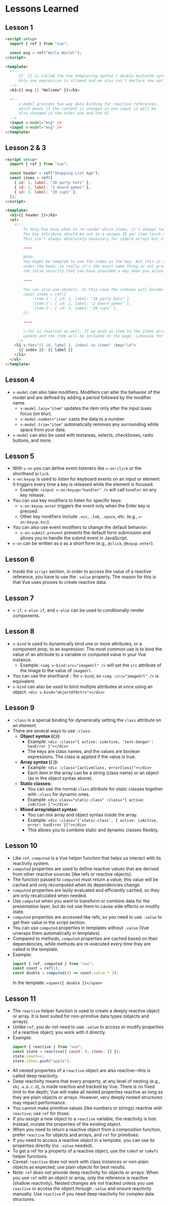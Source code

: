 # Lessons Learned

## Lesson 1

```html
<script setup>
  import { ref } from "vue";

  const msg = ref("Hello World!");
</script>

<template>
  <!-- 
      {{  }} is called the Vue templating syntax / double mustache syntax
      Only one expression is allowed and we also can't declare new variables 
  -->
  <h1>{{ msg || "Welcome" }}</h1>

  <!-- 
      v-model provides two-way data binding for reactive references,
      which means if the content is changed in one input it will be
      also changed in the other one and the h1 
  -->
  <input v-model="msg" />
  <input v-model="msg" />
</template>
```

## Lesson 2 & 3

```html
<script setup>
  import { ref } from "vue";

  const header = ref("Shopping List App");
  const items = ref([
    { id: 1, label: "10 party hats" },
    { id: 2, label: "2 board games" },
    { id: 3, label: "20 cups" },
  ]);
</script>

<template>
  <h1>{{ header }}</h1>
  <ul>
    <!-- 
        To help Vue know when to re-render which items, it's always recommended to add the key attribute to loops.
        The key attribute should be set to a unique ID per item (such as an id from a database).
        This isn't always absolutely necessary for simple arrays but it's still a good practice.

        ----

        Note:
        You might be tempted to use the index as the key. But this is actually what Vue does by default anyway 
        under the hood, so really it's the exact same thing as not providing a key at all. Worse, it gives you
        the false security that you have provided a key when you actually haven't. 
        
        ----

        You can also use objects. In this case the indexes will become 'item-1', 'item-2', ...
        const items = ref({
            'item-1': { id: 1, label: "10 party hats" },
            'item-2': { id: 2, label: "2 board games" },
            'item-3': { id: 3, label: "20 cups" },
        });

        ----

        v-for is reactive as well. If we push an item to the items array, the loop will automatically 
        update and the item will be included on the page. Likewise for remove.
     -->
    <li v-for="({ id, label }, index) in items" :key="id">
      {{ index }}: {{ label }}
    </li>
  </ul>
</template>
```

## Lesson 4

- `v-model` can also take modifiers. Modifiers can alter the behavior of the model and are defined by adding a period followed by the modifier name.
  - `v-model.lazy="item"` updates the item only after the input loses focus (on blur).
  - `v-model.number="item"` casts the data to a number.
  - `v-model.trim="item"` automatically removes any surrounding white space from your data.
- `v-model` can also be used with textareas, selects, checkboxes, radio buttons, and more.

## Lesson 5

- With `v-on` you can define event listeners like `v-on:click` or the shorthand `@click`.
- `v-on:keyup` is used to listen for keyboard events on an input or element. It triggers every time a key is released while the element is focused.
  - Example: `<input v-on:keyup="handler" />` will call `handler` on any key release.
- You can use key modifiers to listen for specific keys:
  - `v-on:keyup.enter` triggers the event only when the Enter key is pressed.
  - Other key modifiers include `.esc`, `.tab`, `.space`, etc. (e.g., `v-on:keyup.esc`).
- You can also use event modifiers to change the default behavior:
  - `v-on:submit.prevent` prevents the default form submission and allows you to handle the submit event in JavaScript.
- `v-on` can be written as `@` as a short form (e.g., `@click`, `@keyup.enter`).

## Lesson 6

- Inside the `script` section, in order to access the value of a reactive reference, you have to use the `.value` property. The reason for this is that Vue uses proxies to create reactive data.

## Lesson 7

- `v-if`, `v-else-if`, and `v-else` can be used to conditionally render components.

## Lesson 8

- `v-bind` is used to dynamically bind one or more attributes, or a component prop, to an expression. The most common use is to bind the value of an attribute to a variable or computed value in your Vue instance.
  - Example: `<img v-bind:src="imageUrl" />` will set the `src` attribute of the image to the value of `imageUrl`.
- You can use the shorthand `:` for `v-bind`, so `<img :src="imageUrl" />` is equivalent.
- `v-bind` can also be used to bind multiple attributes at once using an object: `<div v-bind="objectOfAttrs"></div>`

## Lesson 9

- `:class` is a special binding for dynamically setting the `class` attribute on an element.
- There are several ways to use `:class`:
  - **Object syntax (`{}`):**
    - Example: `<div :class="{ active: isActive, 'text-danger': hasError }"></div>`
    - The keys are class names, and the values are boolean expressions. The class is applied if the value is true.
  - **Array syntax (`[]`):**
    - Example: `<div :class="[activeClass, errorClass]"></div>`
    - Each item in the array can be a string (class name) or an object (as in the object syntax above).
  - **Static classes:**
    - You can use the normal `class` attribute for static classes together with `:class` for dynamic ones.
    - Example: `<div class="static-class" :class="{ active: isActive }"></div>`
  - **Mixed array/object syntax:**
    - You can mix array and object syntax inside the array.
    - Example: `<div :class="['static-class', { active: isActive, error: hasError }]"></div>`
    - This allows you to combine static and dynamic classes flexibly.

## Lesson 10

- Like `ref`, `computed` is a Vue helper function that helps us interact with its reactivity system.
- `computed` properties are used to define reactive values that are derived from other reactive sources (like refs or reactive objects).
- The function passed to `computed` must return a value; this value will be cached and only recomputed when its dependencies change.
- `computed` properties are lazily evaluated and efficiently cached, so they are only recalculated when needed.
- Use `computed` when you want to transform or combine data for the presentation layer, but do not use them to cause side effects or modify state.
- `computed` properties are accessed like refs, so you need to use `.value` to get their value in the script section.
- You can use `computed` properties in templates without `.value` (Vue unwraps them automatically in templates).
- Compared to methods, `computed` properties are cached based on their dependencies, while methods are re-executed every time they are called in the template.
- Example:
  ```js
  import { ref, computed } from "vue";
  const count = ref(1);
  const double = computed(() => count.value * 2);
  ```
  In the template: `<span>{{ double }}</span>`

## Lesson 11

- The `reactive` helper function is used to create a deeply reactive object or array. It is best suited for non-primitive data types (objects and arrays).
- Unlike `ref`, you do not need to use `.value` to access or modify properties of a reactive object; you work with it directly.
- Example:
  ```js
  import { reactive } from "vue";
  const state = reactive({ count: 0, items: [] });
  state.count++;
  state.items.push("apple");
  ```
- All nested properties of a `reactive` object are also reactive—this is called deep reactivity.
- Deep reactivity means that every property, at any level of nesting (e.g., `obj.a.b.c.d`), is made reactive and tracked by Vue. There is no fixed limit to the depth; Vue will make all nested properties reactive as long as they are plain objects or arrays. However, very deeply nested structures may impact performance.
- You cannot make primitive values (like numbers or strings) reactive with `reactive`; use `ref` for those.
- If you assign a new object to a `reactive` variable, the reactivity is lost. Instead, mutate the properties of the existing object.
- When you need to return a reactive object from a composition function, prefer `reactive` for objects and arrays, and `ref` for primitives.
- If you need to access a reactive object in a template, you can use its properties directly (no `.value` needed).
- To get a ref for a property of a reactive object, use the `toRef` or `toRefs` helper functions.
- Caveat: `reactive` does not work with class instances or non-plain objects as expected; use plain objects for best results.
- Note: `ref` does not provide deep reactivity for objects or arrays. When you use `ref` with an object or array, only the reference is reactive (shallow reactivity). Nested changes are not tracked unless you use `reactive` or access the object through `.value` and ensure reactivity manually. Use `reactive` if you need deep reactivity for complex data structures.

